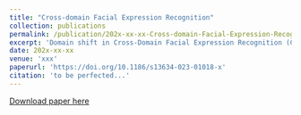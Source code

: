 ```yaml
---
title: "Cross-domain Facial Expression Recognition"
collection: publications
permalink: /publication/202x-xx-xx-Cross-domain-Facial-Expression-Recognition_CD-FER
excerpt: 'Domain shift in Cross-Domain Facial Expression Recognition (CD-FER) presents challenges due to distribution changes between source and target domains, including marginal and category distributions. Existing methods focus on domain-invariant features via global adaptation, overlooking the potential of transferable local features. We propose Pseudo-Complementary Label Learning (PCLL) and Label Reweighting (LR) modules. Our approach employs pseudo-labels and complementary labels for domain-invariant global and local features, enhancing cross-domain facial expression recognition. Yet, category distribution differences persist between source and target domains. To tackle this, we introduce a metric quantifying learning difficulty for each category and match label weights to improve model performance on the target domain dataset. Extensive experiments on RAF-DB, FER2013, CK+, JAFFE, SFW2.0, and ExpW show our model's CD-FER performance enhancement, surpassing state of the art methods.'
date: 202x-xx-xx
venue: 'xxx'
paperurl: 'https://doi.org/10.1186/s13634-023-01018-x'
citation: 'to be perfected...'
---
```


[Download paper here](http://15975520159.github.io/files/IntelligentResourceAllocationScheme.pdf)
